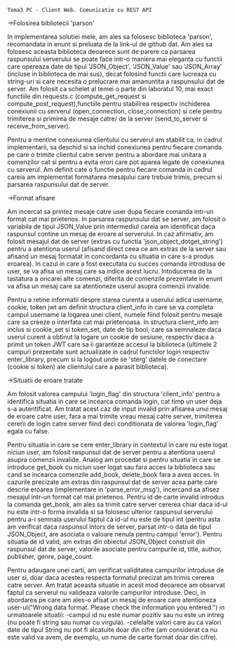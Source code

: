 

	Tema3 PC - Client Web. Comunicatie cu REST API

->Folosirea bibliotecii 'parson'

In implementarea solutiei mele, am ales sa folosesc biblioteca 'parson', 
recomandata in enunt si preluata de la link-ul de github dat. Am ales sa folosesc 
aceasta biblioteca deoarece sunt de parere ca parsarea raspunsului serverului 
se poate face intr-o maniera mai eleganta cu functii care opereaza date de tipul 
'JSON_Object', 'JSON_Value' sau 'JSON_Array' (incluse in biblioteca de mai sus), 
decat folosind functii care lucreaza cu string-uri si care necesita o prelucrare
mai amanuntita a raspunsului dat de server.
	Am folosit ca schelet al temei o parte din laboratul 10, mai exact functiile
din requests.c (compute_get_request si compute_post_request),functiile 
pentru stabilirea respectiv inchiderea conexiunii cu serverul (open_connection, 
close_connection) si cele pentru trimiterea si primirea de mesaje catre/ de la 
server (send_to_server si receive_from_server).

Pentru a mentine conexiunea clientului cu serverul am stabilit ca, in
cadrul implementarii, sa deschid si sa inchid conexiunea pentru fiecare comanda
pe care o trimite clientul catre server pentru a abordare mai unitara a comenzilor
cat si pentru a evita erori care pot aparea legate de conexiunea cu serverul.
Am definit cate o functie pentru fiecare comanda in cadrul careia am implementat 
formatarea mesajului care trebuie trimis, precum si parsarea raspunsului dat 
de server.

->Format afisare

Am incercat sa printez mesaje catre user dupa fiecare comanda intr-un format 
cat mai prietenos. In parsarea raspunsului dat se server, am folosit o variabila
de tipul JSON_Value prin intermediul careia am identificat daca raspunsul contine 
un mesaj de eroare al serverului. In caz afirmativ, am folosit mesajul dat de 
server (extras cu functia 'json_object_dotget_string') pentru a atentiona userul 
(afisand direct ceea ce am extras de la server sau afisand un mesaj formatat in 
concordanta cu situatia in care s-a produs eroarea). In cazul in care a fost
executata cu succes comanda introdusa de user, se va afisa un mesaj care sa 
indice acest lucru. Intoducerea de la tastatura a oricarei alte comenzi, diferita 
de comenzile prezentate in enunt va afisa un mesaj care sa atentioneze userul
asupra comenzii invalide.


Pentru a retine informatii despre starea curenta a userului adica username, 
cookie, token jwt am definit structura client_info in care se va completa campul
username la logarea unei client, numele fiind folosit pentru mesaje care
sa creeze o interfata cat mai prietenoasa. In structura client_info am inclus si 
cookie_set si token_set, date de tip bool, care sa semnaleze daca userul curent
a obtinut la logare un cookie de sesiune, respectiv daca a primit un token JWT 
care sa ii garanteze accesul la biblioteca (ultimele 2 campuri prezentate sunt
actualizate in cadrul functiilor login respectiv enter_library, precum si la 
logout unde se 'sterg' datele de conectare (cookie si token) ale clientului 
care a parasit biblioteca). 

->Situatii de eroare tratate

Am folosit valorea campului 'login_flag' din structura 'client_info' pentru
a identifica situatia in care se incearca comanda login, cat timp un user deja
s-a autentificat. Am tratat acest caz de input invalid prin afisarea unui mesaj 
de eroare catre user, fara a mai trimite vreau mesaj catre server, trimiterea 
cererii de login catre server fiind deci conditionata de valorea 'login_flag'
egala cu false.
	
Pentru situatia in care se cere enter_library in contextul in care nu este
logat niciun user, am folosit raspunsul dat de server pentru a atentiona userul
asupra comenzii invalide. Analog am procedat si pentru situatia in care se 
introduce get_book cu niciun user logat sau fara acces la biblioteca sau cand 
se incearca comenzile add_book, delete_book fara a avea acces. In cazurile
precizate am extras din raspunsul dat de server acea parte care descrie eroarea
(implementare in 'parse_error_msg'), incercand sa afisez mesajul intr-un format 
cat mai prietenos.
	Pentru id de carte invalid introdus la comanda get_book, am ales sa trimit 
catre server cererea chiar daca id-ul nu este intr-o forma invalida si sa folosesc
ulterior raspunsul serverului pentru a-i semnala userului faptul ca id-ul nu este 
de tipul int (pentru asta am verificat daca raspunsul intors de server, parsat 
intr-o data de tipul JSON_Object, are asociata o valoare nenula pentru campul
'error'). Pentru situatia de id valid, am extras din obiectul JSON_Object 
construit din raspunsul dat de server, valorile asociate pentru campurile 
id, title, author, publisher, genre, page_count.
	
Pentru adaugare unei carti, am verificat validitatea campurilor introduse de 
user si, doar daca acestea respecta formatul precizat am trimis cererea catre 
server. Am tratat aceasta situatie in acest mod deoarece am observat faptul ca
serverul nu valideaza valorile campurilor introduse. Deci, in abordarea pe care 
am ales-o afisat un mesaj de eroare care atentioneza user-ul("Wrong data format. 
Please check the information you entered.") in urmatoarele situatii:
	-campul id nu este numar pozitiv sau nu este un intreg (nu poate fi string 
sau numar cu virgula).
	-celelalte valori care au ca valori date de tipul String nu pot fi alcatuite 
doar din cifre (am considerat ca nu este valid va avem, de exemplu, un nume de 
carte format doar din cifre).
